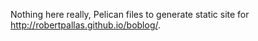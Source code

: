 Nothing here really, Pelican files to generate static site for http://robertpallas.github.io/boblog/.
